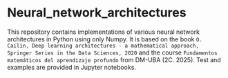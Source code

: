 # Neural_network_architectures

This repository contains implementations of various neural network architectures in Python using only Numpy. It is based on the book `O. Cailin, Deep learning architectures - a mathematical approach, Springer Series in the Data Sciences, 2020` and the course `Fundamentos matemáticos del aprendizaje profundo` from DM-UBA (2C. 2025).
Test and examples are provided in Jupyter notebooks.